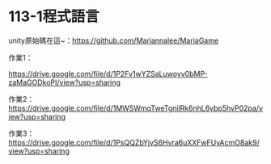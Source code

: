 # 113-1程式語言

unity原始碼在這~：https://github.com/Mariannalee/MariaGame

作業1：

https://drive.google.com/file/d/1P2Fv1wYZSaLuwoyv0bMP-zaMaGODkoPI/view?usp=sharing



作業2：
https://drive.google.com/file/d/1MWSWmqTweTgnilRk6nhL6ybp5hvP02pa/view?usp=sharing

作業3：
https://drive.google.com/file/d/1PsQQZbYjvS6Hvra6uXXFwFUyAcmO8ak9/view?usp=sharing

